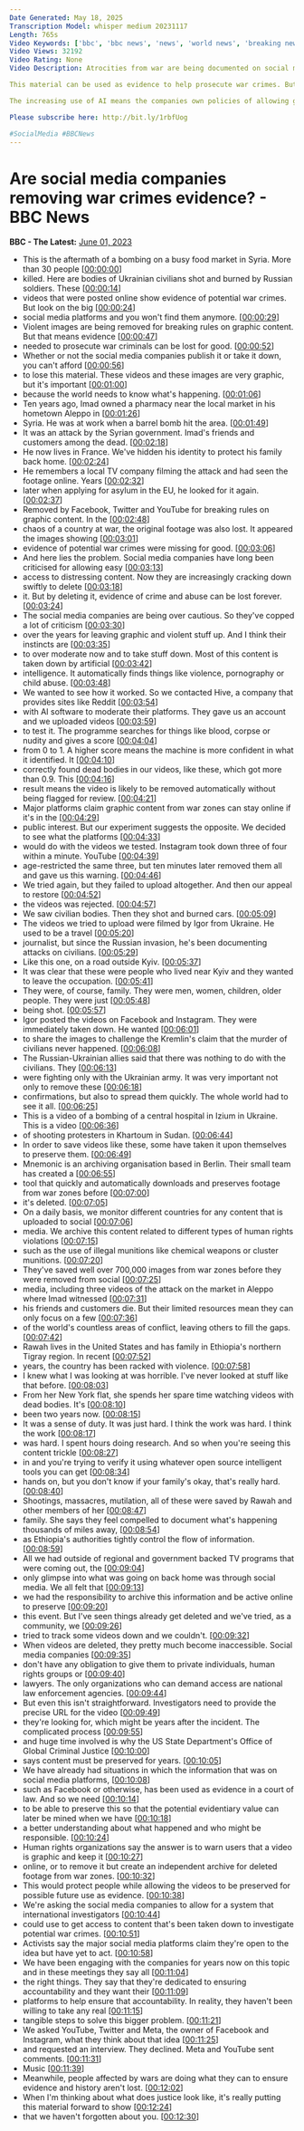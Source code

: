 ```yaml
---
Date Generated: May 18, 2025
Transcription Model: whisper medium 20231117
Length: 765s
Video Keywords: ['bbc', 'bbc news', 'news', 'world news', 'breaking news', 'us news', 'world']
Video Views: 32192
Video Rating: None
Video Description: Atrocities from war are being documented on social media.

This material can be used as evidence to help prosecute war crimes. But the BBC has spoken to people affected by violent conflict who have seen the major social media companies take down this content.

The increasing use of AI means the companies own policies of allowing graphic content to stay on their platforms if it shows human rights abuses, are being undermined, leading to vital evidence being lost for good.

Please subscribe here: http://bit.ly/1rbfUog

#SocialMedia #BBCNews
---
```


# Are social media companies removing war crimes evidence? - BBC News
**BBC - The Latest:** [June 01, 2023](https://www.youtube.com/watch?v=qVwPVns4YJI)
*  This is the aftermath of a bombing on a busy food market in Syria. More than 30 people [[00:00:00](https://www.youtube.com/watch?v=qVwPVns4YJI&t=0.0s)]
*  killed. Here are bodies of Ukrainian civilians shot and burned by Russian soldiers. These [[00:00:14](https://www.youtube.com/watch?v=qVwPVns4YJI&t=14.18s)]
*  videos that were posted online show evidence of potential war crimes. But look on the big [[00:00:24](https://www.youtube.com/watch?v=qVwPVns4YJI&t=24.080000000000002s)]
*  social media platforms and you won't find them anymore. [[00:00:29](https://www.youtube.com/watch?v=qVwPVns4YJI&t=29.92s)]
*  Violent images are being removed for breaking rules on graphic content. But that means evidence [[00:00:47](https://www.youtube.com/watch?v=qVwPVns4YJI&t=47.760000000000005s)]
*  needed to prosecute war criminals can be lost for good. [[00:00:52](https://www.youtube.com/watch?v=qVwPVns4YJI&t=52.5s)]
*  Whether or not the social media companies publish it or take it down, you can't afford [[00:00:56](https://www.youtube.com/watch?v=qVwPVns4YJI&t=56.52s)]
*  to lose this material. These videos and these images are very graphic, but it's important [[00:01:00](https://www.youtube.com/watch?v=qVwPVns4YJI&t=60.36s)]
*  because the world needs to know what's happening. [[00:01:06](https://www.youtube.com/watch?v=qVwPVns4YJI&t=66.2s)]
*  Ten years ago, Imad owned a pharmacy near the local market in his hometown Aleppo in [[00:01:26](https://www.youtube.com/watch?v=qVwPVns4YJI&t=86.52s)]
*  Syria. He was at work when a barrel bomb hit the area. [[00:01:49](https://www.youtube.com/watch?v=qVwPVns4YJI&t=109.76s)]
*  It was an attack by the Syrian government. Imad's friends and customers among the dead. [[00:02:18](https://www.youtube.com/watch?v=qVwPVns4YJI&t=138.04s)]
*  He now lives in France. We've hidden his identity to protect his family back home. [[00:02:24](https://www.youtube.com/watch?v=qVwPVns4YJI&t=144.5s)]
*  He remembers a local TV company filming the attack and had seen the footage online. Years [[00:02:32](https://www.youtube.com/watch?v=qVwPVns4YJI&t=152.22s)]
*  later when applying for asylum in the EU, he looked for it again. [[00:02:37](https://www.youtube.com/watch?v=qVwPVns4YJI&t=157.23999999999998s)]
*  Removed by Facebook, Twitter and YouTube for breaking rules on graphic content. In the [[00:02:48](https://www.youtube.com/watch?v=qVwPVns4YJI&t=168.04s)]
*  chaos of a country at war, the original footage was also lost. It appeared the images showing [[00:03:01](https://www.youtube.com/watch?v=qVwPVns4YJI&t=181.2s)]
*  evidence of potential war crimes were missing for good. [[00:03:06](https://www.youtube.com/watch?v=qVwPVns4YJI&t=186.76s)]
*  And here lies the problem. Social media companies have long been criticised for allowing easy [[00:03:13](https://www.youtube.com/watch?v=qVwPVns4YJI&t=193.34s)]
*  access to distressing content. Now they are increasingly cracking down swiftly to delete [[00:03:18](https://www.youtube.com/watch?v=qVwPVns4YJI&t=198.94s)]
*  it. But by deleting it, evidence of crime and abuse can be lost forever. [[00:03:24](https://www.youtube.com/watch?v=qVwPVns4YJI&t=204.46s)]
*  The social media companies are being over cautious. So they've copped a lot of criticism [[00:03:30](https://www.youtube.com/watch?v=qVwPVns4YJI&t=210.42000000000002s)]
*  over the years for leaving graphic and violent stuff up. And I think their instincts are [[00:03:35](https://www.youtube.com/watch?v=qVwPVns4YJI&t=215.9s)]
*  to over moderate now and to take stuff down. Most of this content is taken down by artificial [[00:03:42](https://www.youtube.com/watch?v=qVwPVns4YJI&t=222.02s)]
*  intelligence. It automatically finds things like violence, pornography or child abuse. [[00:03:48](https://www.youtube.com/watch?v=qVwPVns4YJI&t=228.82000000000002s)]
*  We wanted to see how it worked. So we contacted Hive, a company that provides sites like Reddit [[00:03:54](https://www.youtube.com/watch?v=qVwPVns4YJI&t=234.22s)]
*  with AI software to moderate their platforms. They gave us an account and we uploaded videos [[00:03:59](https://www.youtube.com/watch?v=qVwPVns4YJI&t=239.5s)]
*  to test it. The programme searches for things like blood, corpse or nudity and gives a score [[00:04:04](https://www.youtube.com/watch?v=qVwPVns4YJI&t=244.54000000000002s)]
*  from 0 to 1. A higher score means the machine is more confident in what it identified. It [[00:04:10](https://www.youtube.com/watch?v=qVwPVns4YJI&t=250.66s)]
*  correctly found dead bodies in our videos, like these, which got more than 0.9. This [[00:04:16](https://www.youtube.com/watch?v=qVwPVns4YJI&t=256.62s)]
*  result means the video is likely to be removed automatically without being flagged for review. [[00:04:21](https://www.youtube.com/watch?v=qVwPVns4YJI&t=261.82s)]
*  Major platforms claim graphic content from war zones can stay online if it's in the [[00:04:29](https://www.youtube.com/watch?v=qVwPVns4YJI&t=269.72s)]
*  public interest. But our experiment suggests the opposite. We decided to see what the platforms [[00:04:33](https://www.youtube.com/watch?v=qVwPVns4YJI&t=273.7s)]
*  would do with the videos we tested. Instagram took down three of four within a minute. YouTube [[00:04:39](https://www.youtube.com/watch?v=qVwPVns4YJI&t=279.62s)]
*  age-restricted the same three, but ten minutes later removed them all and gave us this warning. [[00:04:46](https://www.youtube.com/watch?v=qVwPVns4YJI&t=286.02000000000004s)]
*  We tried again, but they failed to upload altogether. And then our appeal to restore [[00:04:52](https://www.youtube.com/watch?v=qVwPVns4YJI&t=292.5s)]
*  the videos was rejected. [[00:04:57](https://www.youtube.com/watch?v=qVwPVns4YJI&t=297.42s)]
*  We saw civilian bodies. Then they shot and burned cars. [[00:05:09](https://www.youtube.com/watch?v=qVwPVns4YJI&t=309.54s)]
*  The videos we tried to upload were filmed by Igor from Ukraine. He used to be a travel [[00:05:20](https://www.youtube.com/watch?v=qVwPVns4YJI&t=320.3s)]
*  journalist, but since the Russian invasion, he's been documenting attacks on civilians. [[00:05:29](https://www.youtube.com/watch?v=qVwPVns4YJI&t=329.5s)]
*  Like this one, on a road outside Kyiv. [[00:05:37](https://www.youtube.com/watch?v=qVwPVns4YJI&t=337.5s)]
*  It was clear that these were people who lived near Kyiv and they wanted to leave the occupation. [[00:05:41](https://www.youtube.com/watch?v=qVwPVns4YJI&t=341.5s)]
*  They were, of course, family. They were men, women, children, older people. They were just [[00:05:48](https://www.youtube.com/watch?v=qVwPVns4YJI&t=348.5s)]
*  being shot. [[00:05:57](https://www.youtube.com/watch?v=qVwPVns4YJI&t=357.5s)]
*  Igor posted the videos on Facebook and Instagram. They were immediately taken down. He wanted [[00:06:01](https://www.youtube.com/watch?v=qVwPVns4YJI&t=361.5s)]
*  to share the images to challenge the Kremlin's claim that the murder of civilians never happened. [[00:06:08](https://www.youtube.com/watch?v=qVwPVns4YJI&t=368.5s)]
*  The Russian-Ukrainian allies said that there was nothing to do with the civilians. They [[00:06:13](https://www.youtube.com/watch?v=qVwPVns4YJI&t=373.5s)]
*  were fighting only with the Ukrainian army. It was very important not only to remove these [[00:06:18](https://www.youtube.com/watch?v=qVwPVns4YJI&t=378.5s)]
*  confirmations, but also to spread them quickly. The whole world had to see it all. [[00:06:25](https://www.youtube.com/watch?v=qVwPVns4YJI&t=385.5s)]
*  This is a video of a bombing of a central hospital in Izium in Ukraine. This is a video [[00:06:36](https://www.youtube.com/watch?v=qVwPVns4YJI&t=396.5s)]
*  of shooting protesters in Khartoum in Sudan. [[00:06:44](https://www.youtube.com/watch?v=qVwPVns4YJI&t=404.5s)]
*  In order to save videos like these, some have taken it upon themselves to preserve them. [[00:06:49](https://www.youtube.com/watch?v=qVwPVns4YJI&t=409.5s)]
*  Mnemonic is an archiving organisation based in Berlin. Their small team has created a [[00:06:55](https://www.youtube.com/watch?v=qVwPVns4YJI&t=415.5s)]
*  tool that quickly and automatically downloads and preserves footage from war zones before [[00:07:00](https://www.youtube.com/watch?v=qVwPVns4YJI&t=420.5s)]
*  it's deleted. [[00:07:05](https://www.youtube.com/watch?v=qVwPVns4YJI&t=425.5s)]
*  On a daily basis, we monitor different countries for any content that is uploaded to social [[00:07:06](https://www.youtube.com/watch?v=qVwPVns4YJI&t=426.5s)]
*  media. We archive this content related to different types of human rights violations [[00:07:15](https://www.youtube.com/watch?v=qVwPVns4YJI&t=435.5s)]
*  such as the use of illegal munitions like chemical weapons or cluster munitions. [[00:07:20](https://www.youtube.com/watch?v=qVwPVns4YJI&t=440.5s)]
*  They've saved well over 700,000 images from war zones before they were removed from social [[00:07:25](https://www.youtube.com/watch?v=qVwPVns4YJI&t=445.5s)]
*  media, including three videos of the attack on the market in Aleppo where Imad witnessed [[00:07:31](https://www.youtube.com/watch?v=qVwPVns4YJI&t=451.5s)]
*  his friends and customers die. But their limited resources mean they can only focus on a few [[00:07:36](https://www.youtube.com/watch?v=qVwPVns4YJI&t=456.5s)]
*  of the world's countless areas of conflict, leaving others to fill the gaps. [[00:07:42](https://www.youtube.com/watch?v=qVwPVns4YJI&t=462.5s)]
*  Rawah lives in the United States and has family in Ethiopia's northern Tigray region. In recent [[00:07:52](https://www.youtube.com/watch?v=qVwPVns4YJI&t=472.5s)]
*  years, the country has been racked with violence. [[00:07:58](https://www.youtube.com/watch?v=qVwPVns4YJI&t=478.5s)]
*  I knew what I was looking at was horrible. I've never looked at stuff like that before. [[00:08:03](https://www.youtube.com/watch?v=qVwPVns4YJI&t=483.5s)]
*  From her New York flat, she spends her spare time watching videos with dead bodies. It's [[00:08:10](https://www.youtube.com/watch?v=qVwPVns4YJI&t=490.5s)]
*  been two years now. [[00:08:15](https://www.youtube.com/watch?v=qVwPVns4YJI&t=495.5s)]
*  It was a sense of duty. It was just hard. I think the work was hard. I think the work [[00:08:17](https://www.youtube.com/watch?v=qVwPVns4YJI&t=497.5s)]
*  was hard. I spent hours doing research. And so when you're seeing this content trickle [[00:08:27](https://www.youtube.com/watch?v=qVwPVns4YJI&t=507.5s)]
*  in and you're trying to verify it using whatever open source intelligent tools you can get [[00:08:34](https://www.youtube.com/watch?v=qVwPVns4YJI&t=514.5s)]
*  hands on, but you don't know if your family's okay, that's really hard. [[00:08:40](https://www.youtube.com/watch?v=qVwPVns4YJI&t=520.5s)]
*  Shootings, massacres, mutilation, all of these were saved by Rawah and other members of her [[00:08:47](https://www.youtube.com/watch?v=qVwPVns4YJI&t=527.5s)]
*  family. She says they feel compelled to document what's happening thousands of miles away, [[00:08:54](https://www.youtube.com/watch?v=qVwPVns4YJI&t=534.5s)]
*  as Ethiopia's authorities tightly control the flow of information. [[00:08:59](https://www.youtube.com/watch?v=qVwPVns4YJI&t=539.5s)]
*  All we had outside of regional and government backed TV programs that were coming out, the [[00:09:04](https://www.youtube.com/watch?v=qVwPVns4YJI&t=544.5s)]
*  only glimpse into what was going on back home was through social media. We all felt that [[00:09:13](https://www.youtube.com/watch?v=qVwPVns4YJI&t=553.5s)]
*  we had the responsibility to archive this information and be active online to preserve [[00:09:20](https://www.youtube.com/watch?v=qVwPVns4YJI&t=560.5s)]
*  this event. But I've seen things already get deleted and we've tried, as a community, we [[00:09:26](https://www.youtube.com/watch?v=qVwPVns4YJI&t=566.5s)]
*  tried to track some videos down and we couldn't. [[00:09:32](https://www.youtube.com/watch?v=qVwPVns4YJI&t=572.5s)]
*  When videos are deleted, they pretty much become inaccessible. Social media companies [[00:09:35](https://www.youtube.com/watch?v=qVwPVns4YJI&t=575.5s)]
*  don't have any obligation to give them to private individuals, human rights groups or [[00:09:40](https://www.youtube.com/watch?v=qVwPVns4YJI&t=580.5s)]
*  lawyers. The only organizations who can demand access are national law enforcement agencies. [[00:09:44](https://www.youtube.com/watch?v=qVwPVns4YJI&t=584.5s)]
*  But even this isn't straightforward. Investigators need to provide the precise URL for the video [[00:09:49](https://www.youtube.com/watch?v=qVwPVns4YJI&t=589.5s)]
*  they're looking for, which might be years after the incident. The complicated process [[00:09:55](https://www.youtube.com/watch?v=qVwPVns4YJI&t=595.5s)]
*  and huge time involved is why the US State Department's Office of Global Criminal Justice [[00:10:00](https://www.youtube.com/watch?v=qVwPVns4YJI&t=600.5s)]
*  says content must be preserved for years. [[00:10:05](https://www.youtube.com/watch?v=qVwPVns4YJI&t=605.5s)]
*  We have already had situations in which the information that was on social media platforms, [[00:10:08](https://www.youtube.com/watch?v=qVwPVns4YJI&t=608.5s)]
*  such as Facebook or otherwise, has been used as evidence in a court of law. And so we need [[00:10:14](https://www.youtube.com/watch?v=qVwPVns4YJI&t=614.5s)]
*  to be able to preserve this so that the potential evidentiary value can later be mined when we have [[00:10:18](https://www.youtube.com/watch?v=qVwPVns4YJI&t=618.5s)]
*  a better understanding about what happened and who might be responsible. [[00:10:24](https://www.youtube.com/watch?v=qVwPVns4YJI&t=624.5s)]
*  Human rights organizations say the answer is to warn users that a video is graphic and keep it [[00:10:27](https://www.youtube.com/watch?v=qVwPVns4YJI&t=627.5s)]
*  online, or to remove it but create an independent archive for deleted footage from war zones. [[00:10:32](https://www.youtube.com/watch?v=qVwPVns4YJI&t=632.5s)]
*  This would protect people while allowing the videos to be preserved for possible future use as evidence. [[00:10:38](https://www.youtube.com/watch?v=qVwPVns4YJI&t=638.5s)]
*  We're asking the social media companies to allow for a system that international investigators [[00:10:44](https://www.youtube.com/watch?v=qVwPVns4YJI&t=644.5s)]
*  could use to get access to content that's been taken down to investigate potential war crimes. [[00:10:51](https://www.youtube.com/watch?v=qVwPVns4YJI&t=651.5s)]
*  Activists say the major social media platforms claim they're open to the idea but have yet to act. [[00:10:58](https://www.youtube.com/watch?v=qVwPVns4YJI&t=658.5s)]
*  We have been engaging with the companies for years now on this topic and in these meetings they say all [[00:11:04](https://www.youtube.com/watch?v=qVwPVns4YJI&t=664.5s)]
*  the right things. They say that they're dedicated to ensuring accountability and they want their [[00:11:09](https://www.youtube.com/watch?v=qVwPVns4YJI&t=669.5s)]
*  platforms to help ensure that accountability. In reality, they haven't been willing to take any real [[00:11:15](https://www.youtube.com/watch?v=qVwPVns4YJI&t=675.5s)]
*  tangible steps to solve this bigger problem. [[00:11:21](https://www.youtube.com/watch?v=qVwPVns4YJI&t=681.5s)]
*  We asked YouTube, Twitter and Meta, the owner of Facebook and Instagram, what they think about that idea [[00:11:25](https://www.youtube.com/watch?v=qVwPVns4YJI&t=685.5s)]
*  and requested an interview. They declined. Meta and YouTube sent comments. [[00:11:31](https://www.youtube.com/watch?v=qVwPVns4YJI&t=691.5s)]
*  Music [[00:11:39](https://www.youtube.com/watch?v=qVwPVns4YJI&t=699.5s)]
*  Meanwhile, people affected by wars are doing what they can to ensure evidence and history aren't lost. [[00:12:02](https://www.youtube.com/watch?v=qVwPVns4YJI&t=722.5s)]
*  When I'm thinking about what does justice look like, it's really putting this material forward to show [[00:12:24](https://www.youtube.com/watch?v=qVwPVns4YJI&t=744.5s)]
*  that we haven't forgotten about you. [[00:12:30](https://www.youtube.com/watch?v=qVwPVns4YJI&t=750.5s)]
